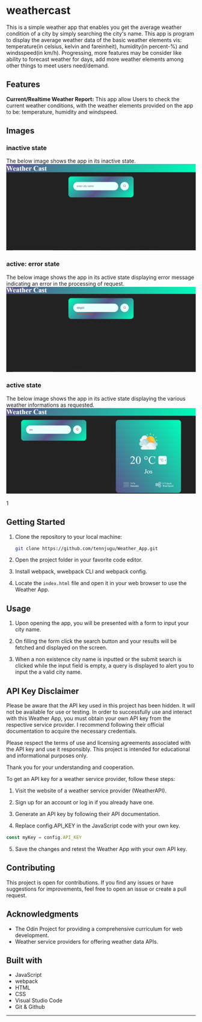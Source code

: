# weathercast
This is a simple weather app that enables you get the average weather condition of a city by simply searching the city's name. This app is program to display the average weather data of the basic weather elements vis: temperature(in celsius, kelvin and fareinheit), humidity(in percent-%) and windsspeed(in km/h).
Progressing, more features may be consider like ability to forecast weather for days, add more weather elements among other things to meet users need/demand.

## Features
**Current/Realtime Weather Report:** This app allow Users to check the current weather conditions, with the weather elements provided on the app to be: temperature, humidity and windspeed.

## Images

### inactive state
The below image shows the app in its inactive state.
![](./dist/screenshots/inactive.png)

### active: error state
The below image shows the app in its active state displaying error message indicating an error in the processing of request.
![](./dist/screenshots/active_error.png)

### active state
The below image shows the app in its active state displaying the various weather informations as requested.
![](./dist/screenshots/active.png)

1[](./dist/screenshots/active_ktempt.png)

## Getting Started

1. Clone the repository to your local machine:

   ```bash
   git clone https://github.com/tennjugu/Weather_App.git
   ```

2. Open the project folder in your favorite code editor.

3. Install webpack, wwebpack CLI and webpack config.

4. Locate the `index.html` file and open it in your web browser to use the Weather App.

## Usage

1. Upon opening the app, you will be presented with a form to input your city name.

2. On filling the form click the search button and your results will be fetched and displayed on the screen.

3. When a non existence city name is inputted or the submit search is clicked while the input field is empty, a query is displayed to alert you to input the a valid city name.

## API Key Disclaimer

Please be aware that the API key used in this project has been hidden. It will not be available for use or testing. In order to successfully use and interact with this Weather App, you must obtain your own API key from the respective service provider. I recommend following their official documentation to acquire the necessary credentials.

Please respect the terms of use and licensing agreements associated with the API key and use it responsibly. This project is intended for educational and informational purposes only.

Thank you for your understanding and cooperation.

To get an API key for a weather service provider, follow these steps:

1. Visit the website of a weather service provider (WeatherAPI).

2. Sign up for an account or log in if you already have one.

3. Generate an API key by following their API documentation.

4. Replace config.API_KEY in the JavaScript code with your own key.

```javascript
const myKey = config.API_KEY

```

5. Save the changes and retest the Weather App with your own API key.

## Contributing

This project is open for contributions. If you find any issues or have suggestions for improvements, feel free to open an issue or create a pull request.

## Acknowledgments

- The Odin Project for providing a comprehensive curriculum for web development.
- Weather service providers for offering weather data APIs.

## Built with
- JavaScript
- webpack
- HTML
- CSS
- Visual Studio Code
- Git & Github
---